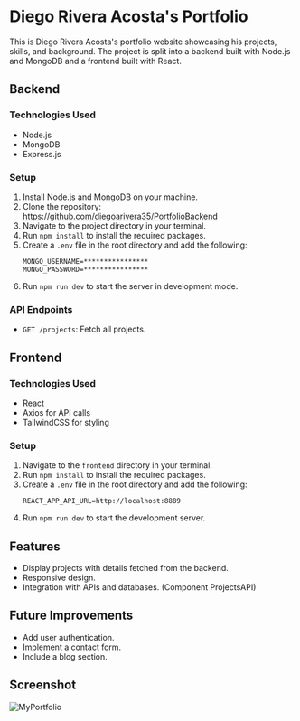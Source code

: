 # Diego Rivera Acosta's Portfolio

This is Diego Rivera Acosta's portfolio website showcasing his projects, skills, and background. The project is split into a backend built with Node.js and MongoDB and a frontend built with React.

## Backend

### Technologies Used
- Node.js
- MongoDB
- Express.js

### Setup
1. Install Node.js and MongoDB on your machine.
2. Clone the repository: https://github.com/diegoarivera35/PortfolioBackend
3. Navigate to the project directory in your terminal.
4. Run `npm install` to install the required packages.
5. Create a `.env` file in the root directory and add the following:
   ```
   MONGO_USERNAME=****************
   MONGO_PASSWORD=****************
   ```
6. Run `npm run dev` to start the server in development mode.

### API Endpoints
- `GET /projects`: Fetch all projects.

## Frontend

### Technologies Used
- React
- Axios for API calls
- TailwindCSS for styling

### Setup
1. Navigate to the `frontend` directory in your terminal.
2. Run `npm install` to install the required packages.
3. Create a `.env` file in the root directory and add the following:
   ```
   REACT_APP_API_URL=http://localhost:8889
   ```
4. Run `npm run dev` to start the development server.

## Features

- Display projects with details fetched from the backend.
- Responsive design.
- Integration with APIs and databases. (Component ProjectsAPI)

## Future Improvements

- Add user authentication.
- Implement a contact form.
- Include a blog section.

## Screenshot

![MyPortfolio](screenshot.png)
